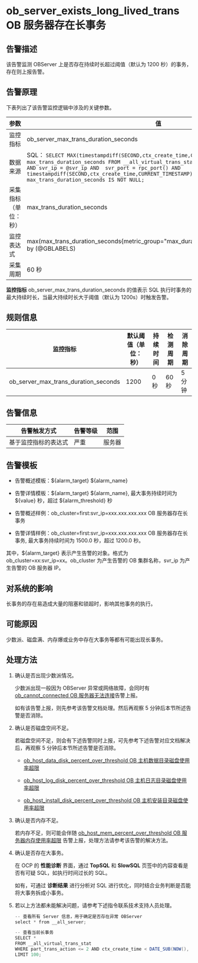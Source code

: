 ob_server_exists_long_lived_trans OB 服务器存在长事务 
==================================================================



告警描述 
-------------------------

该告警监测 OBServer 上是否存在持续时长超过阈值（默认为 1200 秒）的事务，存在则上报告警。

告警原理 
-------------------------

下表列出了该告警监控逻辑中涉及的关键参数。


|     参数     |                                                                                                                                                                                             值                                                                                                                                                                                             |
|------------|-------------------------------------------------------------------------------------------------------------------------------------------------------------------------------------------------------------------------------------------------------------------------------------------------------------------------------------------------------------------------------------------|
| 监控指标       | ob_server_max_trans_duration_seconds                                                                                                                                                                                                                                                                                                                                                      |
| 数据来源       | SQL： ```SELECT MAX(timestampdiff(SECOND,ctx_create_time,CURRENT_TIMESTAMP)) as max_trans_duration_seconds FROM __all_virtual_trans_stat WHERE part_trans_action <= 2 AND svr_ip = @svr_ip AND  svr_port = rpc_port() AND timestampdiff(SECOND,ctx_create_time,CURRENT_TIMESTAMP) >= 30 HAVING max_trans_duration_seconds IS NOT NULL; ```  |
| 采集指标（单位：秒） | max_trans_duration_seconds                                                                                                                                                                                                                                                                                                                                                                |
| 监控表达式      | max(max_trans_duration_seconds{metric_group="max_duration_virtual_trans_stat",@LABELS}) by (@GBLABELS)                                                                                                                                                                                                                                                                                    |
| 采集周期       | 60 秒                                                                                                                                                                                                                                                                                                                                                                                      |



**监控指标** ob_server_max_trans_duration_seconds 的值表示 SQL 执行时事务的最大持续时长，当最大持续时长大于阈值（默认为 1200s）时触发告警。

**规则信息** 
-----------------------------



|                 监控指标                 | 默认阈值（单位：秒） | 持续时间 | 检测周期 | 消除周期 |
|--------------------------------------|------------|------|------|------|
| ob_server_max_trans_duration_seconds | 1200       | 0 秒  | 60 秒 | 5 分钟 |



**告警信息** 
-----------------------------



|   告警触发方式   | 告警等级 | 范围  |
|------------|------|-----|
| 基于监控指标的表达式 | 严重   | 服务器 |



**告警模板** 
-----------------------------

* 告警概述模板：${alarm_target} ${alarm_name}

  

* 告警详情模板：${alarm_target} ${alarm_name}, 最大事务持续时间为 ${value} 秒，超过 ${alarm_threshold} 秒

  

* 告警概述样例：ob_cluster=first:svr_ip=xxx.xxx.xxx.xxx OB 服务器存在长事务

  

* 告警详情样例：ob_cluster=first:svr_ip=xxx.xxx.xxx.xxx OB 服务器存在长事务, 最大事务持续时间为 1500.0 秒，超过 1200.0 秒。

  




其中，${alarm_target} 表示产生告警的对象。格式为 ob_cluster=xx:svr_ip=xx。ob_cluster 为产生告警的 OB 集群名称，svr_ip 为产生告警的 OB 服务器 IP。

**对系统的影响** 
-------------------------------

长事务的存在易造成大量的阻塞和锁超时，影响其他事务的执行。

**可能原因** 
-----------------------------

少数派、磁盘满、内存爆或业务中存在大事务等都有可能出现长事务。

**处理方法** 
-----------------------------

1. 确认是否出现少数派情况。

   少数派出现一般因为 OBServer 异常或网络故障，会同时有 [ob_cannot_connected OB 服务器无法连接](../2.ob-alert/1.ob_cannot_connected-observer-cannot-be-connected.md)告警上报。

   如有该告警上报，则先参考该告警文档处理。然后再观察 5 分钟后本节所述告警是否消除。
   

2. 确认是否磁盘空间不足。

   若磁盘空间不足，则会有下述告警同时上报，可先参考下述告警对应文档解决后，再观察 5 分钟后本节所述告警是否消除。
   * [ob_host_data_disk_percent_over_threshold OB 主机数据目录磁盘使用率超限](../2.ob-alert/41.ob_host_data_disk_percent_over_threshold-ob-host-data-directory-disk-usage-limit-exceeded.md)

     
   
   * [ob_host_log_disk_percent_over_threshold OB 主机日志目录磁盘使用率超限](../2.ob-alert/42.the-disk-usage-of-the-ob_host_log_disk_percent_over_threshold-ob-host-log-directory.md)

     
   
   * [ob_host_install_disk_percent_over_threshold OB 主机安装目录磁盘使用率超限](../2.ob-alert/43.the-error-message-returned-because-the-disk-usage-of-the.md)

     
   

   

3. 确认是否内存不足。

   若内存不足，则可能会伴随 [ob_host_mem_percent_over_threshold OB 服务器内存使用率超限](../2.ob-alert/20.the-memory-usage-of-the-ob_host_mem_percent_over_threshold-ob-server-exceeds-the.md) 告警上报，处理方法请参考该告警的解决方法。
   

4. 确认是否存在大事务。

   在 OCP 的 **性能诊断** 界面，通过 **TopSQL** 和 **SlowSQL** 页签中的内容查看是否有可疑 SQL，如执行时间过长的 SQL。

   如有，可通过 **诊断结果** 进行分析对 SQL 进行优化，同时结合业务判断是否能将大事务拆成小事务。
   

5. 若以上方法都未能解决问题，请参考下述指令联系技术支持人员处理。

   ```java
   -- 查看所有 Server 信息，用于确定是否存在异常 OBServer
   select * from __all_server;
   
   -- 查看当前长事务
   SELECT *
   FROM __all_virtual_trans_stat
   WHERE part_trans_action <= 2 AND ctx_create_time < DATE_SUB(NOW(), INTERVAL 1200 SECOND)
   LIMIT 100;
   ```

   



